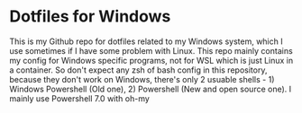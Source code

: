 # Dotfiles for Windows
This is my Github repo for dotfiles related to my Windows system, which I use sometimes if I have some problem with Linux.
This repo mainly contains my config for Windows specific programs, not for WSL which is just Linux in a container. 
So don't expect any zsh of bash config in this repository, because they don't work on Windows, there's only 2 usuable shells - 1) Windows Powershell (Old one), 
2) Powershell (New and open source one). I mainly use Powershell 7.0 with oh-my
